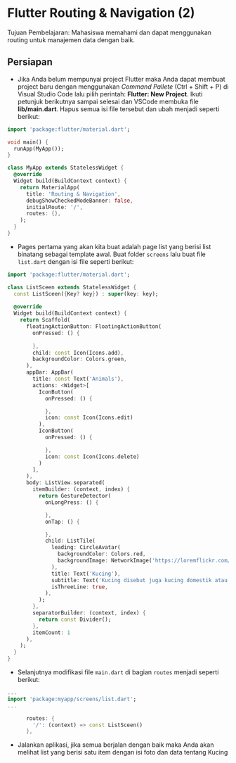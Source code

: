 # Flutter Routing & Navigation (2)

Tujuan Pembelajaran: Mahasiswa memahami dan dapat menggunakan routing untuk manajemen data dengan baik.

## Persiapan

- Jika Anda belum mempunyai project Flutter maka Anda dapat membuat project baru dengan menggunakan _Command Pallete_ (Ctrl + Shift + P) di Visual Studio Code lalu pilih perintah: __Flutter: New Project__. Ikuti petunjuk berikutnya sampai selesai dan VSCode membuka file __lib/main.dart__. Hapus semua isi file tersebut dan ubah menjadi seperti berikut:

```dart
import 'package:flutter/material.dart';

void main() {
  runApp(MyApp());
}

class MyApp extends StatelessWidget {
  @override
  Widget build(BuildContext context) {
    return MaterialApp(
      title: 'Routing & Navigation',
      debugShowCheckedModeBanner: false,
      initialRoute: '/',
      routes: {},
    );
  }
}
```

- Pages pertama yang akan kita buat adalah page list yang berisi list binatang sebagai template awal. Buat folder ```screens``` lalu buat file ```list.dart``` dengan isi file seperti berikut:

```dart
import 'package:flutter/material.dart';

class ListSceen extends StatelessWidget {
  const ListSceen({Key? key}) : super(key: key);
  
  @override
  Widget build(BuildContext context) {
    return Scaffold(
      floatingActionButton: FloatingActionButton(
        onPressed: () {
          
        },
        child: const Icon(Icons.add),
        backgroundColor: Colors.green,
      ),
      appBar: AppBar(
        title: const Text('Animals'),
        actions: <Widget>[
          IconButton(
            onPressed: () {

            }, 
            icon: const Icon(Icons.edit)
          ),
          IconButton(
            onPressed: () {

            },
            icon: const Icon(Icons.delete)
          )
        ],
      ),
      body: ListView.separated(
        itemBuilder: (context, index) {
          return GestureDetector(
            onLongPress: () {

            },
            onTap: () {

            },
            child: ListTile(
              leading: CircleAvatar(
                backgroundColor: Colors.red,
                backgroundImage: NetworkImage('https://loremflickr.com/480/480/cat'),
              ),
              title: Text('Kucing'),
              subtitle: Text('Kucing disebut juga kucing domestik atau kucing rumah (nama ilmiah: Felis silvestris catus atau Felis catus)'),
              isThreeLine: true,
            ),
          );
        }, 
        separatorBuilder: (context, index) {
          return const Divider();
        }, 
        itemCount: 1
      ),
    );
  }
}
```

- Selanjutnya modifikasi file ```main.dart``` di bagian ```routes``` menjadi seperti berikut:

```dart
...
import 'package:myapp/screens/list.dart';
...

      routes: {
        '/': (context) => const ListSceen()
      },
```

- Jalankan aplikasi, jika semua berjalan dengan baik maka Anda akan melihat list yang berisi satu item dengan isi foto dan data tentang Kucing


